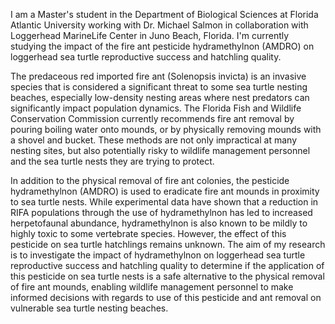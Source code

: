 I am a Master's student in the Department of Biological Sciences at Florida Atlantic University working with Dr. Michael Salmon in collaboration with Loggerhead MarineLife Center in Juno Beach, Florida. I'm currently studying the impact of the fire ant pesticide hydramethylnon (AMDRO) on loggerhead sea turtle reproductive success and hatchling quality. 

The predaceous red imported fire ant (Solenopsis invicta) is an invasive species that is considered a significant threat to some sea turtle nesting beaches, especially low-density nesting areas where nest predators can significantly impact population dynamics. The Florida Fish and Wildlife Conservation Commission currently recommends fire ant removal by pouring boiling water onto mounds, or by physically removing mounds with a shovel and bucket. These methods are not only impractical at many nesting sites, but also potentially risky to wildlife management personnel and the sea turtle nests they are trying to protect. 

In addition to the physical removal of fire ant colonies, the pesticide hydramethylnon (AMDRO) is used to eradicate fire ant mounds in proximity to sea turtle nests. While experimental data have shown that a reduction in RIFA populations through the use of hydramethylnon has led to increased herpetofaunal abundance, hydramethylnon is also known to be mildly to highly toxic to some vertebrate species. However, the effect of this pesticide on sea turtle hatchlings remains unknown. The aim of my research is to investigate the impact of hydramethylnon on loggerhead sea turtle reproductive success and hatchling quality to determine if the application of this pesticide on sea turtle nests is a safe alternative to the physical removal of fire ant mounds, enabling wildlife management personnel to make informed decisions with regards to use of this pesticide and ant removal on vulnerable sea turtle nesting beaches.  


